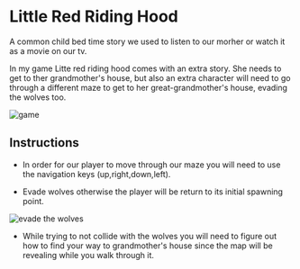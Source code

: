 # Little Red Riding Hood

A common child bed time story we used to listen to our morher or watch it as a movie
on our tv.

In my game Litte red riding hood comes with an extra story. She needs
to get to ther grandmother's house, but also an extra character will need
to go through a different maze to get to her great-grandmother's house, evading the wolves too.

![game](https://i.ibb.co/MZVZjsC/Screen-Shot-2019-04-19-at-1-20-35-PM.png)


## Instructions

- In order for our player to move through our maze you will need to use the navigation keys
(up,right,down,left).

- Evade wolves otherwise the player will be return to its initial spawning point.

![evade the wolves](https://i.ibb.co/SB5tbWQ/image.png)

- While trying to not collide with the wolves you will need to figure out how to
find your way to grandmother's house since the map will be revealing while you
walk through it.
